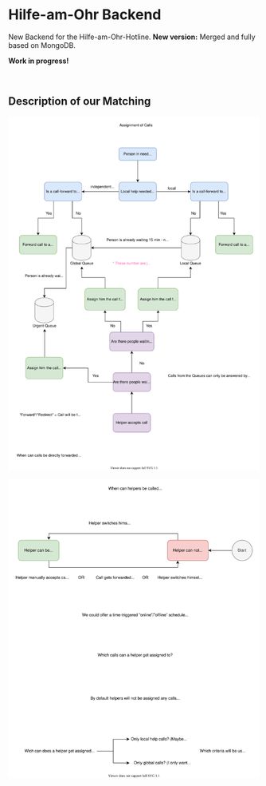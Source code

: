 # Hilfe-am-Ohr Backend

New Backend for the Hilfe-am-Ohr-Hotline. **New version:** Merged and fully based on MongoDB.

**Work in progress!**

<br/>

## Description of our Matching 

![](docs/images/Call_Assignment_English.svg)

![](docs/images/Hotline_Helper_HMI_English.svg)

